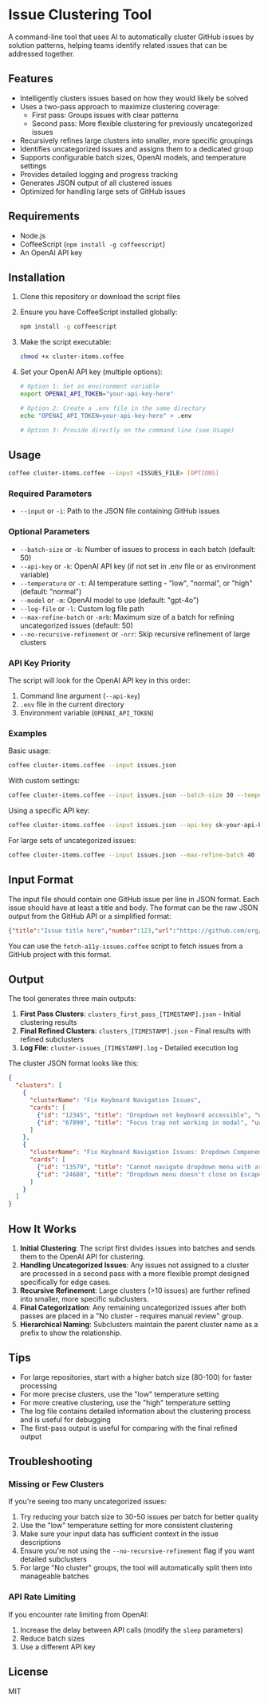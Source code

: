 # Issue Clustering Tool

A command-line tool that uses AI to automatically cluster GitHub issues by solution patterns, helping teams identify related issues that can be addressed together.

## Features

- Intelligently clusters issues based on how they would likely be solved
- Uses a two-pass approach to maximize clustering coverage:
  - First pass: Groups issues with clear patterns
  - Second pass: More flexible clustering for previously uncategorized issues
- Recursively refines large clusters into smaller, more specific groupings
- Identifies uncategorized issues and assigns them to a dedicated group
- Supports configurable batch sizes, OpenAI models, and temperature settings
- Provides detailed logging and progress tracking
- Generates JSON output of all clustered issues
- Optimized for handling large sets of GitHub issues

## Requirements

- Node.js
- CoffeeScript (`npm install -g coffeescript`)
- An OpenAI API key

## Installation

1. Clone this repository or download the script files
2. Ensure you have CoffeeScript installed globally:

    ```bash
    npm install -g coffeescript
    ```

3. Make the script executable:

    ```bash
    chmod +x cluster-items.coffee
    ```

4. Set your OpenAI API key (multiple options):

    ```bash
    # Option 1: Set as environment variable
    export OPENAI_API_TOKEN="your-api-key-here"

    # Option 2: Create a .env file in the same directory
    echo "OPENAI_API_TOKEN=your-api-key-here" > .env

    # Option 3: Provide directly on the command line (see Usage)
    ```

## Usage

```bash
coffee cluster-items.coffee --input <ISSUES_FILE> [OPTIONS]
```

### Required Parameters

- `--input` or `-i`: Path to the JSON file containing GitHub issues

### Optional Parameters

- `--batch-size` or `-b`: Number of issues to process in each batch (default: 50)
- `--api-key` or `-k`: OpenAI API key (if not set in .env file or as environment variable)
- `--temperature` or `-t`: AI temperature setting - "low", "normal", or "high" (default: "normal")
- `--model` or `-m`: OpenAI model to use (default: "gpt-4o")
- `--log-file` or `-l`: Custom log file path
- `--max-refine-batch` or `-mrb`: Maximum size of a batch for refining uncategorized issues (default: 50)
- `--no-recursive-refinement` or `-nrr`: Skip recursive refinement of large clusters

### API Key Priority

The script will look for the OpenAI API key in this order:

1. Command line argument (`--api-key`)
2. `.env` file in the current directory
3. Environment variable (`OPENAI_API_TOKEN`)

### Examples

Basic usage:

```bash
coffee cluster-items.coffee --input issues.json
```

With custom settings:

```bash
coffee cluster-items.coffee --input issues.json --batch-size 30 --temperature low --model gpt-4-turbo
```

Using a specific API key:

```bash
coffee cluster-items.coffee --input issues.json --api-key sk-your-api-key
```

For large sets of uncategorized issues:

```bash
coffee cluster-items.coffee --input issues.json --max-refine-batch 40
```

## Input Format

The input file should contain one GitHub issue per line in JSON format. Each issue should have at least a title and body. The format can be the raw JSON output from the GitHub API or a simplified format:

```json
{"title":"Issue title here","number":123,"url":"https://github.com/org/repo/issues/123","body":"Issue description here","state":"OPEN","labels":{"nodes":[{"name":"bug"},{"name":"priority:high"}]}}
```

You can use the `fetch-a11y-issues.coffee` script to fetch issues from a GitHub project with this format.

## Output

The tool generates three main outputs:

1. **First Pass Clusters**: `clusters_first_pass_[TIMESTAMP].json` - Initial clustering results
2. **Final Refined Clusters**: `clusters_[TIMESTAMP].json` - Final results with refined subclusters
3. **Log File**: `cluster-issues_[TIMESTAMP].log` - Detailed execution log

The cluster JSON format looks like this:

```json
{
  "clusters": [
    {
      "clusterName": "Fix Keyboard Navigation Issues",
      "cards": [
        {"id": "12345", "title": "Dropdown not keyboard accessible", "url": "https://github.com/org/repo/issues/123"},
        {"id": "67890", "title": "Focus trap not working in modal", "url": "https://github.com/org/repo/issues/456"}
      ]
    },
    {
      "clusterName": "Fix Keyboard Navigation Issues: Dropdown Components",
      "cards": [
        {"id": "13579", "title": "Cannot navigate dropdown menu with arrow keys", "url": "https://github.com/org/repo/issues/789"},
        {"id": "24680", "title": "Dropdown menu doesn't close on Escape key", "url": "https://github.com/org/repo/issues/012"}
      ]
    }
  ]
}
```

## How It Works

1. **Initial Clustering**: The script first divides issues into batches and sends them to the OpenAI API for clustering.
2. **Handling Uncategorized Issues**: Any issues not assigned to a cluster are processed in a second pass with a more flexible prompt designed specifically for edge cases.
3. **Recursive Refinement**: Large clusters (>10 issues) are further refined into smaller, more specific subclusters.
4. **Final Categorization**: Any remaining uncategorized issues after both passes are placed in a "No cluster - requires manual review" group.
5. **Hierarchical Naming**: Subclusters maintain the parent cluster name as a prefix to show the relationship.

## Tips

- For large repositories, start with a higher batch size (80-100) for faster processing
- For more precise clusters, use the "low" temperature setting
- For more creative clustering, use the "high" temperature setting
- The log file contains detailed information about the clustering process and is useful for debugging
- The first-pass output is useful for comparing with the final refined output

## Troubleshooting

### Missing or Few Clusters

If you're seeing too many uncategorized issues:

1. Try reducing your batch size to 30-50 issues per batch for better quality
2. Use the "low" temperature setting for more consistent clustering
3. Make sure your input data has sufficient context in the issue descriptions
4. Ensure you're not using the `--no-recursive-refinement` flag if you want detailed subclusters
5. For large "No cluster" groups, the tool will automatically split them into manageable batches

### API Rate Limiting

If you encounter rate limiting from OpenAI:

1. Increase the delay between API calls (modify the `sleep` parameters)
2. Reduce batch sizes
3. Use a different API key

## License

MIT
